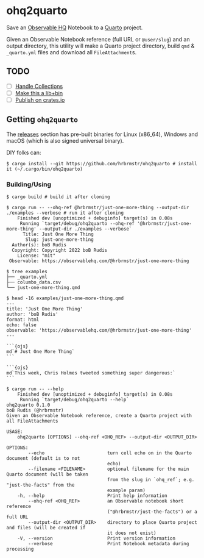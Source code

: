 # ohq2quarto

Save an [Observable HQ](https://observablehq.com) Notebook to a [Quarto](https://quarto.org/) project.

Given an Observable Notebook reference (full URL or `@user/slug`) and an output directory, this utility will make a Quarto project directory, build `qmd` & `_quarto.yml` files and download all `FileAttachment`s.

## TODO

- [ ] [Handle Collections](https://github.com/hrbrmstr/ohq2quarto/issues/2)
- [ ] [Make this a lib+bin](https://github.com/hrbrmstr/ohq2quarto/issues/3)
- [ ] [Publish on crates.io](https://github.com/hrbrmstr/ohq2quarto/issues/4)

## Getting `ohq2quarto`

The [releases](https://github.com/hrbrmstr/ohq2quarto/releases) section has pre-built binaries for Linux (x86_64), Windows and macOS (which is also signed universal binary).

DIY folks can:

```shell
$ cargo install --git https://github.com/hrbrmstr/ohq2quarto # install it (~/.cargo/bin/ohq2quarto)
```

### Building/Using

```shell
$ cargo build # build it after cloning
```

````shell
$ cargo run -- --ohq-ref @hrbrmstr/just-one-more-thing --output-dir ./examples --verbose # run it after cloning
    Finished dev [unoptimized + debuginfo] target(s) in 0.08s
     Running `target/debug/ohq2quarto --ohq-ref '@hrbrmstr/just-one-more-thing' --output-dir ./examples --verbose`
      Title: Just One More Thing
       Slug: just-one-more-thing
  Author(s): boB Rudis
  Copyright: Copyright 2022 boB Rudis
    License: "mit"
 Observable: https://observablehq.com/@hrbrmstr/just-one-more-thing

$ tree examples
├── _quarto.yml
├── columbo_data.csv
└── just-one-more-thing.qmd

$ head -16 examples/just-one-more-thing.qmd
---
title: 'Just One More Thing'
author: 'boB Rudis'
format: html
echo: false
observable: 'https://observablehq.com/@hrbrmstr/just-one-more-thing'
---

```{ojs}
md`# Just One More Thing`
```

```{ojs}
md`This week, Chris Holmes tweeted something super dangerous:`
```
````

```shell
$ cargo run -- --help
    Finished dev [unoptimized + debuginfo] target(s) in 0.08s
     Running `target/debug/ohq2quarto --help`
ohq2quarto 0.1.0
boB Rudis (@hrbrmstr)
Given an Observable Notebook reference, create a Quarto project with all FileAttachments

USAGE:
    ohq2quarto [OPTIONS] --ohq-ref <OHQ_REF> --output-dir <OUTPUT_DIR>

OPTIONS:
        --echo                       turn cell echo on in the Quarto document (default is to not
                                     echo)
        --filename <FILENAME>        optional filename for the main Quarto document (will be taken
                                     from the slug in `ohq_ref`; e.g. "just-the-facts" from the
                                     example param)
    -h, --help                       Print help information
        --ohq-ref <OHQ_REF>          an Observable notebook short reference
                                     ("@hrbrmstr/just-the-facts") or a full URL
        --output-dir <OUTPUT_DIR>    directory to place Quarto project and files (will be created if
                                     it does not exist)
    -V, --version                    Print version information
        --verbose                    Print Notebook metadata during processing
```
